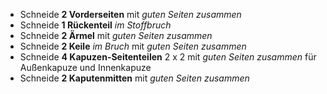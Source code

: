 - Schneide **2 Vorderseiten** mit _guten Seiten zusammen_
- Schneide **1 Rückenteil** _im Stoffbruch_
- Schneide **2 Ärmel** mit _guten Seiten zusammen_
- Schneide **2 Keile** _im Bruch_ mit _guten Seiten zusammen_
- Schneide **4 Kapuzen-Seitenteilen** 2 x 2 mit _guten Seiten zusammen_ für Außenkapuze und Innenkapuze
- Schneide **2 Kaputenmitten** mit _guten Seiten zusammen_
